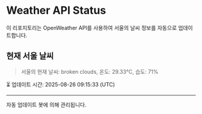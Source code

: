 
# Weather API Status

이 리포지토리는 OpenWeather API를 사용하여 서울의 날씨 정보를 자동으로 업데이트합니다.

## 현재 서울 날씨
> 서울의 현재 날씨: broken clouds, 온도: 29.33°C, 습도: 71%

⏳ 업데이트 시간: 2025-08-26 09:15:33 (UTC)

---
자동 업데이트 봇에 의해 관리됩니다.

